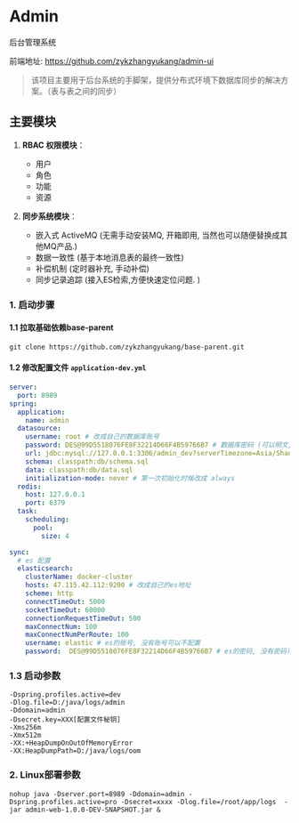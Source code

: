 # Admin

后台管理系统

前端地址: https://github.com/zykzhangyukang/admin-ui

> 该项目主要用于后台系统的手脚架，提供分布式环境下数据库同步的解决方案。（表与表之间的同步）

## 主要模块

1. **RBAC 权限模块**：
   - 用户
   - 角色
   - 功能
   - 资源

2. **同步系统模块**：
   - 嵌入式 ActiveMQ (无需手动安装MQ, 开箱即用, 当然也可以随便替换成其他MQ产品.)
   - 数据一致性 (基于本地消息表的最终一致性)
   - 补偿机制 (定时器补充, 手动补偿)
   - 同步记录追踪 (接入ES检索,方便快速定位问题. )


### 1. 启动步骤

#### 1.1 拉取基础依赖base-parent

```
git clone https://github.com/zykzhangyukang/base-parent.git
```

#### 1.2 修改配置文件 `application-dev.yml`
```yaml
server:
  port: 8989
spring:
  application:
    name: admin
  datasource:
    username: root # 改成自己的数据库账号
    password: DES@99D5518076FE8F32214D66F4B59766B7 # 数据库密码 (可以明文, 也可以使用DES@作为前置进行加密, 加密代码见 com.coderman.service.config.EncryptPropertyConfig)
    url: jdbc:mysql://127.0.0.1:3306/admin_dev?serverTimezone=Asia/Shanghai&useUnicode=true&characterEncoding=UTF-8 # 数据库地址
    schema: classpath:db/schema.sql
    data: classpath:db/data.sql
    initialization-mode: never # 第一次初始化时候改成 always
  redis:
    host: 127.0.0.1
    port: 6379
  task:
    scheduling:
      pool:
        size: 4

sync:
  # es 配置
  elasticsearch:
    clusterName: docker-cluster
    hosts: 47.115.42.112:9200 # 改成自己的es地址
    scheme: http
    connectTimeOut: 5000
    socketTimeOut: 60000
    connectionRequestTimeOut: 500
    maxConnectNum: 100
    maxConnectNumPerRoute: 100
    username: elastic # es的账号, 没有账号可以不配置
    password:  DES@99D5518076FE8F32214D66F4B59766B7 # es的密码, 没有密码可以不配置
```

### 1.3 启动参数

```
-Dspring.profiles.active=dev
-Dlog.file=D:/java/logs/admin
-Ddomain=admin
-Dsecret.key=XXX[配置文件秘钥]
-Xms256m
-Xmx512m
-XX:+HeapDumpOnOutOfMemoryError
-XX:HeapDumpPath=D:/java/logs/oom
```

### 2. Linux部署参数

```shell script
nohup java -Dserver.port=8989 -Ddomain=admin -Dspring.profiles.active=pro -Dsecret=xxxx -Dlog.file=/root/app/logs  -jar admin-web-1.0.0-DEV-SNAPSHOT.jar &
```
